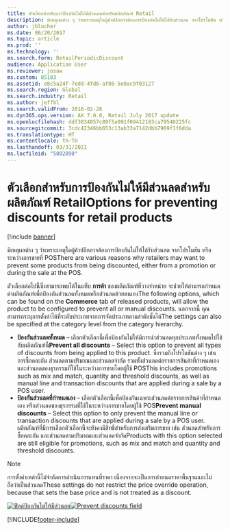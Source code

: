 ```yaml
---
title: ตัวเลือกสำหรับการป้องกันไม่ให้มีส่วนลดสำหรับผลิตภัณฑ์ Retail
description: มีเหตุผลต่าง ๆ ว่าเพราะเหตุใดผู้ค้าปลีกอาจต้องการป้องกันไม่ให้ได้รับส่วนลด จากโปรโมชัน หรือ ระหว่างการขายที่ POS
author: jblucher
ms.date: 06/20/2017
ms.topic: article
ms.prod: ''
ms.technology: ''
ms.search.form: RetailPeriodicDiscount
audience: Application User
ms.reviewer: josaw
ms.custom: 85183
ms.assetid: e8c5a24f-7edd-4fd6-af80-5e0ac9f03127
ms.search.region: Global
ms.search.industry: Retail
ms.author: jeffbl
ms.search.validFrom: 2016-02-28
ms.dyn365.ops.version: AX 7.0.0, Retail July 2017 update
ms.openlocfilehash: ddf3834057c89f5a091f09412183ca79540225fc
ms.sourcegitcommit: 3cdc42346bb653c13ab33a7142dbb7969f1f6dda
ms.translationtype: HT
ms.contentlocale: th-TH
ms.lasthandoff: 03/31/2021
ms.locfileid: "5802898"
---
```

# <a name="options-for-preventing-discounts-for-retail-products"></a><span data-ttu-id="4190c-103">ตัวเลือกสำหรับการป้องกันไม่ให้มีส่วนลดสำหรับผลิตภัณฑ์ Retail</span><span class="sxs-lookup"><span data-stu-id="4190c-103">Options for preventing discounts for retail products</span></span>

[!include [banner](includes/banner.md)]

<span data-ttu-id="4190c-104">มีเหตุผลต่าง ๆ ว่าเพราะเหตุใดผู้ค้าปลีกอาจต้องการป้องกันไม่ให้ได้รับส่วนลด จากโปรโมชัน หรือ ระหว่างการขายที่ POS</span><span class="sxs-lookup"><span data-stu-id="4190c-104">There are various reasons why retailers may want to prevent some products from being discounted, either from a promotion or during the sale at the POS.</span></span>

<span data-ttu-id="4190c-105">ตัวเลือกต่อไปนี้ซึ่งสามารถพบได้ในแท็บ **การค้า** ของผลิตภัณฑ์ที่วางจำหน่าย จะช่วยให้สามารถกำหนดค่าผลิตภัณฑ์เพื่อป้องกันส่วนลดทั้งหมดหรือส่วนลดด้วยตนเอง</span><span class="sxs-lookup"><span data-stu-id="4190c-105">The following options, which can be found on the **Commerce** tab of released products, will allow the product to be configured to prevent all or manual discounts.</span></span> <span data-ttu-id="4190c-106">นอกจากนี้ คุณสามารถระบุการตั้งค่าได้ที่ระดับประเภทจากการจัดประเภทตามลำดับชั้นได้</span><span class="sxs-lookup"><span data-stu-id="4190c-106">The settings can also be specified at the category level from the category hierarchy.</span></span>

- <span data-ttu-id="4190c-107">**ป้องกันส่วนลดทั้งหมด** – เลือกตัวเลือกนี้เพื่อป้องกันไม่ให้มีการนำส่วนลดทุกประเภททั้งหมดไปใช้กับผลิตภัณฑ์นี้</span><span class="sxs-lookup"><span data-stu-id="4190c-107">**Prevent all discounts** – Select this option to prevent all types of discounts from being applied to this product.</span></span> <span data-ttu-id="4190c-108">ซึ่งรวมถึงโปรโมชันต่าง ๆ เช่น การซื้อคละกัน ส่วนลดตามปริมาณและส่วนลดจำกัด รวมทั้งส่วนลดต่อรายการสินค้าที่กำหนดเองและส่วนลดของธุรกรรมที่ใช้ในระหว่างการขายโดยผู้ใช้ POS</span><span class="sxs-lookup"><span data-stu-id="4190c-108">This includes promotions such as mix and match, quantity and threshold discounts, as well as manual line and transaction discounts that are applied during a sale by a POS user.</span></span>
- <span data-ttu-id="4190c-109">**ป้องกันส่วนลดที่กำหนดเอง** – เลือกตัวเลือกนี้เพื่อป้องกันเฉพาะส่วนลดต่อรายการสินค้าที่กำหนดเอง หรือส่วนลดของธุรกรรมที่ใช้ในระหว่างการขายโดยผู้ใช้ POS</span><span class="sxs-lookup"><span data-stu-id="4190c-109">**Prevent manual discounts** – Select this option to only prevent the manual line or transaction discounts that are applied during a sale by a POS user.</span></span> <span data-ttu-id="4190c-110">ผลิตภัณฑ์ที่มีการเลือกตัวเลือกนี้จะยังคงมีสิทธิ์สำหรับการส่งเสริมการขาย เช่น ส่วนลดสำหรับการซื้อคละกัน และส่วนลดตามปริมาณและส่วนลดจำกัด</span><span class="sxs-lookup"><span data-stu-id="4190c-110">Products with this option selected are still eligible for promotions, such as mix and match and quantity and threshold discounts.</span></span>

> [!NOTE]
> <span data-ttu-id="4190c-111">การตั้งค่าเหล่านี้ไม่จำกัดการดำเนินการแทนที่ราคา เนื่องจากจะเป็นการกำหนดราคาพื้นฐานและไม่ถือว่าเป็นส่วนลด</span><span class="sxs-lookup"><span data-stu-id="4190c-111">These settings do not restrict the price override operation, because that sets the base price and is not treated as a discount.</span></span>

<span data-ttu-id="4190c-112">[![ฟิลด์ป้องกันไม่ให้มีส่วนลด](./media/prevent-discounts.png)](./media/prevent-discounts.png)</span><span class="sxs-lookup"><span data-stu-id="4190c-112">[![Prevent discounts field](./media/prevent-discounts.png)](./media/prevent-discounts.png)</span></span>


[!INCLUDE[footer-include](../includes/footer-banner.md)]